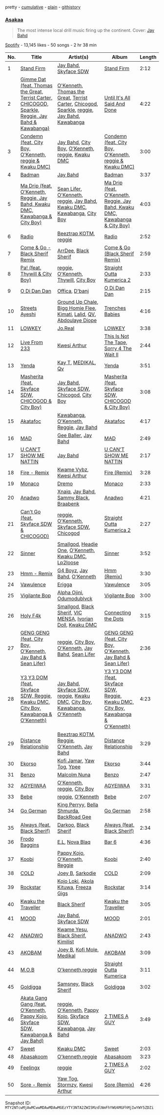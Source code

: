 pretty - [cumulative](/playlists/cumulative/37i9dQZF1DX7ygLlsNqPvp.md) - [plain](/playlists/plain/37i9dQZF1DX7ygLlsNqPvp) - [githistory](https://github.githistory.xyz/mackorone/spotify-playlist-archive/blob/main/playlists/plain/37i9dQZF1DX7ygLlsNqPvp)

### [Asakaa](https://open.spotify.com/playlist/37i9dQZF1DX7ygLlsNqPvp)

> The most intense local drill music firing up the continent\. Cover:  <a href="https://open.spotify.com/artist/0Q7yvULFrthrEzwtn5hRcw?si=cFf4hOdLTNOO6F6DJPigNw" > Jay Bahd </a>

[Spotify](https://open.spotify.com/user/spotify) - 13,145 likes - 50 songs - 2 hr 38 min

| No. | Title | Artist(s) | Album | Length |
|---|---|---|---|---|
| 1 | [Stand Firm](https://open.spotify.com/track/0YcxvwO8PUGQgxUER2C2bM) | [Jay Bahd](https://open.spotify.com/artist/0Q7yvULFrthrEzwtn5hRcw), [Skyface SDW](https://open.spotify.com/artist/4R4KEZSjfEuuLyyqTiTVtG) | [Stand Firm](https://open.spotify.com/album/3sr8Z6gGLvnzOKXnejZs3r) | 2:12 |
| 2 | [Gimme Dat \(feat\. Thomas the Great, Terrist Carter, CHICOGOD, Sparkle, Reggie, Jay Bahd & Kawabanga\)](https://open.spotify.com/track/7eA8Jp3AHKqqs8x7fw3kR8) | [O'Kenneth](https://open.spotify.com/artist/3EyOT8FSuINDoWYHfm8TIM), [Thomas the Great](https://open.spotify.com/artist/4DaWXLEMSsQWHrkshW0IDc), [Terrist Carter](https://open.spotify.com/artist/0kSLW8DI5S6rqiJJD5f1zF), [Chicogod](https://open.spotify.com/artist/1uNsXjSgAHP9q7oWBKJa1E), [Sparkle](https://open.spotify.com/artist/3MglAh7qh77HM2G908FcyD), [reggie](https://open.spotify.com/artist/08gM7TMuG3DTBmWUuH0w8T), [Jay Bahd](https://open.spotify.com/artist/0Q7yvULFrthrEzwtn5hRcw), [Kawabanga](https://open.spotify.com/artist/5VcDYvRgsmMRpklUZarFEh) | [Until It's All Said And Done](https://open.spotify.com/album/4N8CdAMul1te2hbfTpYIKy) | 4:22 |
| 3 | [Condemn \(feat\. City Boy, O'Kenneth, reggie & Kwaku DMC\)](https://open.spotify.com/track/5aFLIpPbYSIQWCxyDvBjqP) | [Jay Bahd](https://open.spotify.com/artist/0Q7yvULFrthrEzwtn5hRcw), [City Boy](https://open.spotify.com/artist/2ppps0iwSdww4cfepGnscr), [O'Kenneth](https://open.spotify.com/artist/3EyOT8FSuINDoWYHfm8TIM), [reggie](https://open.spotify.com/artist/08gM7TMuG3DTBmWUuH0w8T), [Kwaku DMC](https://open.spotify.com/artist/4gP93834jVbocef9R42gQz) | [Condemn \(feat\. City Boy, O'Kenneth, reggie & Kwaku DMC\)](https://open.spotify.com/album/6Xxe0hBs5HEpSpSMvkR91d) | 3:00 |
| 4 | [Badman](https://open.spotify.com/track/5C2dzL3VyfP0dFnvKWplYn) | [Jay Bahd](https://open.spotify.com/artist/0Q7yvULFrthrEzwtn5hRcw) | [Badman](https://open.spotify.com/album/29RXmKEbM33hbEJTaTCLXC) | 3:37 |
| 5 | [Ma Drip \(feat\. O'Kenneth, Reggie, Jay Bahd, Kwaku DMC, Kawabanga & City Boy\)](https://open.spotify.com/track/0mFAYhuqu8FsTTU3YfSk2W) | [Sean Lifer](https://open.spotify.com/artist/6rREDWo14PH0s8L1GEeZZ9), [O'Kenneth](https://open.spotify.com/artist/3EyOT8FSuINDoWYHfm8TIM), [reggie](https://open.spotify.com/artist/08gM7TMuG3DTBmWUuH0w8T), [Jay Bahd](https://open.spotify.com/artist/0Q7yvULFrthrEzwtn5hRcw), [Kwaku DMC](https://open.spotify.com/artist/4gP93834jVbocef9R42gQz), [Kawabanga](https://open.spotify.com/artist/5VcDYvRgsmMRpklUZarFEh), [City Boy](https://open.spotify.com/artist/2HcgT0i7QxoFDfMOyK7XwX) | [Ma Drip \(feat\. O'Kenneth, Reggie, Jay Bahd, Kwaku DMC, Kawabanga & City Boy\)](https://open.spotify.com/album/4KbGovfFwbqBpKHO38bwDd) | 4:03 |
| 6 | [Radio](https://open.spotify.com/track/3xtjad8irnJi2NXGUHknrp) | [Beeztrap KOTM](https://open.spotify.com/artist/39IXXExWT64CmkWwkO2ANn), [reggie](https://open.spotify.com/artist/08gM7TMuG3DTBmWUuH0w8T) | [Radio](https://open.spotify.com/album/3e9ZA55qDYcenxT4REJ14g) | 2:52 |
| 7 | [Come & Go \- Black Sherif Remix](https://open.spotify.com/track/6LVGUOLhw6b9gayQvQvaqh) | [ArrDee](https://open.spotify.com/artist/7m0BsF0t3K9WQFgKoPejfk), [Black Sherif](https://open.spotify.com/artist/2LiqbH7OhqP0yuaG8VL1wJ) | [Come & Go \(Black Sherif Remix\)](https://open.spotify.com/album/5fA5w0SjzUnAEaorPRLsht) | 2:59 |
| 8 | [Pa! \(feat\. Thywill & City Boy\)](https://open.spotify.com/track/3ikS8sT02F9Tiyi8S1AwmI) | [reggie](https://open.spotify.com/artist/08gM7TMuG3DTBmWUuH0w8T), [O'Kenneth](https://open.spotify.com/artist/3EyOT8FSuINDoWYHfm8TIM), [Thywill](https://open.spotify.com/artist/3HlsFrguj4THOUWbqGLbnV), [City Boy](https://open.spotify.com/artist/2ppps0iwSdww4cfepGnscr) | [Straight Outta Kumerica 2](https://open.spotify.com/album/6C628yJ57EmOF3m06i0dQv) | 2:33 |
| 9 | [O Di Dan Dan](https://open.spotify.com/track/4Acj2QINn1T6kewzEmQKZu) | [Offica](https://open.spotify.com/artist/3z9G13I73VCCZgf2j7i8q2), [D'banj](https://open.spotify.com/artist/5RCdjio4ASMQ8CFaSuAl6C) | [O Di Dan Dan](https://open.spotify.com/album/3g0AJa6WAwfArIjzyGR6yh) | 2:15 |
| 10 | [Streets Ayeshi](https://open.spotify.com/track/0wPU1eNyf9rT9oPnOUdVad) | [Ground Up Chale](https://open.spotify.com/artist/3MqB8M7OlepCeWjgl5Elyh), [Bigg Homie Flee](https://open.spotify.com/artist/24OjXcA2zXunU4i5RgzZQa), [Kimati](https://open.spotify.com/artist/0C7w64wIrv459eGHwq6hPn), [Lalid](https://open.spotify.com/artist/6gWvtdIeRmIE7175RmDJ81), [QV](https://open.spotify.com/artist/50CBRvn7AKdKTErB76P7dv), [Abdoulaye Diope](https://open.spotify.com/artist/5B7uXAP6dAICj1MahqaPSy) | [Trenches Babies](https://open.spotify.com/album/3IP9LuMkbM7Ka57uxuyiWd) | 4:16 |
| 11 | [LOWKEY](https://open.spotify.com/track/47Xn4zouOd54MPkJW0b0WL) | [Jo.Real](https://open.spotify.com/artist/6AukcisQx35JShJCQvxCW2) | [LOWKEY](https://open.spotify.com/album/47HqwTpphpRCUrhgvT2H7r) | 3:38 |
| 12 | [Live From 233](https://open.spotify.com/track/1mxaeq1bLsbLAYfxd8hDAf) | [Kwesi Arthur](https://open.spotify.com/artist/52iM1kP5BpnLypZ0VtrpyY) | [This Is Not The Tape, Sorry 4 The Wait II](https://open.spotify.com/album/6tE4MR5d8K84Lz1CewM4P8) | 2:44 |
| 13 | [Yenda](https://open.spotify.com/track/1abFIyT0fh4LV15Wsa9mFo) | [Kay T](https://open.spotify.com/artist/65KHsymx2SxbuY1uaFZ2Rr), [MEDIKAL](https://open.spotify.com/artist/1HCBjtUbCVE4NasMBXZwuE), [Qv](https://open.spotify.com/artist/4RCEQmuBR1ZdMNJjZrNMl8) | [Yenda](https://open.spotify.com/album/1baZLRUcO2HmEXWrxoG5Mp) | 3:51 |
| 14 | [Masherita \(feat\. Skyface SDW, CHICOGOD & City Boy\)](https://open.spotify.com/track/1SR6dJwu1Feh0RlAqS0HvK) | [Jay Bahd](https://open.spotify.com/artist/0Q7yvULFrthrEzwtn5hRcw), [Skyface SDW](https://open.spotify.com/artist/4R4KEZSjfEuuLyyqTiTVtG), [Chicogod](https://open.spotify.com/artist/1uNsXjSgAHP9q7oWBKJa1E), [City Boy](https://open.spotify.com/artist/2ppps0iwSdww4cfepGnscr) | [Masherita \(feat\. Skyface SDW, CHICOGOD & City Boy\)](https://open.spotify.com/album/2cng5y9rfb7QCbcjakftV5) | 3:08 |
| 15 | [Akatafoc](https://open.spotify.com/track/7jx82wdGMpdikLtSajhMb3) | [Kawabanga](https://open.spotify.com/artist/5VcDYvRgsmMRpklUZarFEh), [O'Kenneth](https://open.spotify.com/artist/3EyOT8FSuINDoWYHfm8TIM), [Reggie](https://open.spotify.com/artist/0VuX86IpWGJBEv1PUCRgNP), [Jay Bahd](https://open.spotify.com/artist/0Q7yvULFrthrEzwtn5hRcw) | [Akatafoc](https://open.spotify.com/album/41IfG6m1JTCyYcuMswd6Gi) | 4:17 |
| 16 | [MAD](https://open.spotify.com/track/3JnvLFQi2mHwBsRtYoyzi4) | [Gee Baller](https://open.spotify.com/artist/670MGZkS4Rzkpl2IR9EQSx), [Jay Bahd](https://open.spotify.com/artist/0Q7yvULFrthrEzwtn5hRcw) | [MAD](https://open.spotify.com/album/6thOJKtrSEnzZikUd7GSDW) | 2:49 |
| 17 | [U CAN'T SHOW ME NATTIN](https://open.spotify.com/track/0UK1y4xvWdW72NZikJTNtZ) | [Jay Bahd](https://open.spotify.com/artist/0Q7yvULFrthrEzwtn5hRcw) | [U CAN'T SHOW ME NATTIN](https://open.spotify.com/album/52ozyyffNnSxshBttmll8o) | 2:17 |
| 18 | [Fire \- Remix](https://open.spotify.com/track/27413RLXJwf8qnCuJynC66) | [Kwame Vybz](https://open.spotify.com/artist/16MxvE6X1uGG7ddY3XLgdY), [Kwesi Arthur](https://open.spotify.com/artist/52iM1kP5BpnLypZ0VtrpyY) | [Fire \(Remix\)](https://open.spotify.com/album/3rex4m0MhEg1FzcUPcyT0K) | 3:28 |
| 19 | [Monaco](https://open.spotify.com/track/4hjINFiJeF8lBFiWphn3Kf) | [Dremo](https://open.spotify.com/artist/47fErV0VDIx6PmuhtWGTYu) | [Monaco](https://open.spotify.com/album/7unx4vrnytVLwxZ3G1DXK4) | 2:33 |
| 20 | [Anadwo](https://open.spotify.com/track/5yqluqBQfM3QyBYy42kXT4) | [Xnaiq](https://open.spotify.com/artist/4lCUv4U30YkkIAmVPfcTXR), [Jay Bahd](https://open.spotify.com/artist/0Q7yvULFrthrEzwtn5hRcw), [Sammy Black](https://open.spotify.com/artist/0ul8oqTNdGYbWRpbxBXgjs), [Braabenk](https://open.spotify.com/artist/0TUUFSxsiNUDliSybMOI7I) | [Anadwo](https://open.spotify.com/album/1Y2DCQ9x2wVGYwjy7MkwGp) | 4:21 |
| 21 | [Can't Go \(feat\. Skyface SDW & CHICOGOD\)](https://open.spotify.com/track/4UZQIZUWVx9ZS5KyUzI1EP) | [reggie](https://open.spotify.com/artist/08gM7TMuG3DTBmWUuH0w8T), [O'Kenneth](https://open.spotify.com/artist/3EyOT8FSuINDoWYHfm8TIM), [Skyface SDW](https://open.spotify.com/artist/4R4KEZSjfEuuLyyqTiTVtG), [Chicogod](https://open.spotify.com/artist/1uNsXjSgAHP9q7oWBKJa1E) | [Straight Outta Kumerica 2](https://open.spotify.com/album/6C628yJ57EmOF3m06i0dQv) | 2:27 |
| 22 | [Sinner](https://open.spotify.com/track/6miftk872yxPKve9CdKaQO) | [Smallgod](https://open.spotify.com/artist/4qgwPhVCW359a62QYueaVP), [Headie One](https://open.spotify.com/artist/6UCQYrcJ6wab6gnQ89OJFh), [O'Kenneth](https://open.spotify.com/artist/3EyOT8FSuINDoWYHfm8TIM), [Kwaku DMC](https://open.spotify.com/artist/4gP93834jVbocef9R42gQz), [Lp2loose](https://open.spotify.com/artist/6PvcxssrQ0QaJVaBWHD07l) | [Sinner](https://open.spotify.com/album/1sODnxd2EWcvRsMkfeBL3z) | 3:52 |
| 23 | [Hmm \- Remix](https://open.spotify.com/track/62slPHVX1XEFfdoxaUtosU) | [G4 Boyz](https://open.spotify.com/artist/4ZtqSJYEh407LR6NM5hNcS), [Jay Bahd](https://open.spotify.com/artist/0Q7yvULFrthrEzwtn5hRcw), [O'Kenneth](https://open.spotify.com/artist/1ti1eoBDoZtKJVZSkCUY8h) | [Hmm \(Remix\)](https://open.spotify.com/album/7w1vWwOOr64HhVRTGIscTb) | 3:30 |
| 24 | [Vawulence](https://open.spotify.com/track/7oNKjJYsdUUmshMyxjKHTl) | [Erigga](https://open.spotify.com/artist/39tfnGyyHWw6NeYS77RldF) | [Vawulence](https://open.spotify.com/album/119mHn5zmu5HNlZhQKcuVB) | 3:05 |
| 25 | [Vigilante Bop](https://open.spotify.com/track/4ZY2w3IQ4dMwXDg0C0SdlB) | [Alpha Ojini](https://open.spotify.com/artist/6qawnc72hY3uiAVLDZa6Rc), [Odumodublvck](https://open.spotify.com/artist/3LOm0AZjpwVQebvkyanjDy) | [Vigilante Bop](https://open.spotify.com/album/2W90ihxyThRpceuy94iejV) | 3:00 |
| 26 | [Holy F4k](https://open.spotify.com/track/7eWoPZVIC0RzgFghNDrLbQ) | [Smallgod](https://open.spotify.com/artist/4qgwPhVCW359a62QYueaVP), [Black Sherif](https://open.spotify.com/artist/2LiqbH7OhqP0yuaG8VL1wJ), [VIC MENSA](https://open.spotify.com/artist/27w1NoOLMX7tJMYqcetPyG), [Ivorian Doll](https://open.spotify.com/artist/5zWJtrglcTFohMajO2qrgd), [Kwaku DMC](https://open.spotify.com/artist/4gP93834jVbocef9R42gQz) | [Connecting the Dots](https://open.spotify.com/album/1q6SQV8J22Is1SsgKAh4eJ) | 3:15 |
| 27 | [GENG GENG \(feat\. City Boy, O'Kenneth, Jay Bahd & Sean Lifer\)](https://open.spotify.com/track/1O8u2QYMb4fDdQFQYKFeaI) | [reggie](https://open.spotify.com/artist/08gM7TMuG3DTBmWUuH0w8T), [City Boy](https://open.spotify.com/artist/2ppps0iwSdww4cfepGnscr), [O'Kenneth](https://open.spotify.com/artist/3EyOT8FSuINDoWYHfm8TIM), [Jay Bahd](https://open.spotify.com/artist/0Q7yvULFrthrEzwtn5hRcw), [Sean Lifer](https://open.spotify.com/artist/6rREDWo14PH0s8L1GEeZZ9) | [GENG GENG \(feat\. City Boy, O'Kenneth, Jay Bahd & Sean Lifer\)](https://open.spotify.com/album/0Km1oJSuuHnhZMpbpTPdO9) | 2:36 |
| 28 | [Y3 Y3 DOM \(feat\. Skyface SDW, Reggie, Kwaku DMC, City Boy, Kawabanga & O'Kenneth\)](https://open.spotify.com/track/07bE9klPJH5xfXyj5hNlq8) | [Jay Bahd](https://open.spotify.com/artist/0Q7yvULFrthrEzwtn5hRcw), [Skyface SDW](https://open.spotify.com/artist/4R4KEZSjfEuuLyyqTiTVtG), [reggie](https://open.spotify.com/artist/08gM7TMuG3DTBmWUuH0w8T), [Kwaku DMC](https://open.spotify.com/artist/4gP93834jVbocef9R42gQz), [City Boy](https://open.spotify.com/artist/2ppps0iwSdww4cfepGnscr), [Kawabanga](https://open.spotify.com/artist/5VcDYvRgsmMRpklUZarFEh), [O'Kenneth](https://open.spotify.com/artist/3EyOT8FSuINDoWYHfm8TIM) | [Y3 Y3 DOM \(feat\. Skyface SDW, Reggie, Kwaku DMC, City Boy, Kawabanga & O'Kenneth\)](https://open.spotify.com/album/3onPRPaXRaC4d7y2sqXgX4) | 4:23 |
| 29 | [Distance Relationship](https://open.spotify.com/track/3Z3SiQSFuLfK1HmJ2N8eqS) | [Beeztrap KOTM](https://open.spotify.com/artist/39IXXExWT64CmkWwkO2ANn), [Reggie](https://open.spotify.com/artist/65ZsNUD4VR9tanQXJeMxt1), [O'Kenneth](https://open.spotify.com/artist/3EyOT8FSuINDoWYHfm8TIM), [Jay Bahd](https://open.spotify.com/artist/0Q7yvULFrthrEzwtn5hRcw) | [Distance Relationship](https://open.spotify.com/album/3HVhY4icGBNGqWxhSJbBro) | 3:29 |
| 30 | [Ekorso](https://open.spotify.com/track/04qEuAt4TR3p2KQlJecNsu) | [Kofi Jamar](https://open.spotify.com/artist/79KG6wqJDA2rLXbAwmtNgK), [Yaw Tog](https://open.spotify.com/artist/2Dqt6WjEca8WcZuGiUcYDd), [Ypee](https://open.spotify.com/artist/73vIVPEHNYnSjvxwN5AX6P) | [Ekorso](https://open.spotify.com/album/52WRXL8Z5JeODCqBU39Ork) | 3:44 |
| 31 | [Benzo](https://open.spotify.com/track/3hPcNThRzQXeAKEAENbigw) | [Malcolm Nuna](https://open.spotify.com/artist/5MMirduKxjz3OQSLiQfBcT) | [Benzo](https://open.spotify.com/album/0Aci22BAMAs616RwXIVSk1) | 2:47 |
| 32 | [AGYEIWAA](https://open.spotify.com/track/6jiUTqGMy6CeiQtCxIjKKa) | [O'Kenneth](https://open.spotify.com/artist/3EyOT8FSuINDoWYHfm8TIM), [reggie](https://open.spotify.com/artist/08gM7TMuG3DTBmWUuH0w8T), [City Boy](https://open.spotify.com/artist/2ppps0iwSdww4cfepGnscr) | [AGYEIWAA](https://open.spotify.com/album/4dhGN9UWrhHHR0DhhxfZKo) | 3:31 |
| 33 | [Bebe](https://open.spotify.com/track/04qKXcYDIIWVLdCTZCdUQm) | [reggie](https://open.spotify.com/artist/08gM7TMuG3DTBmWUuH0w8T), [O'Kenneth](https://open.spotify.com/artist/3EyOT8FSuINDoWYHfm8TIM) | [Bebe](https://open.spotify.com/album/1rFjsoBsPodLHBYQG8S8H6) | 2:07 |
| 34 | [Go German](https://open.spotify.com/track/1YpGByjEamqwgni31e3Ylu) | [King Perryy](https://open.spotify.com/artist/2Srxd4jkUb5hcZEJO1SPnW), [Bella Shmurda](https://open.spotify.com/artist/7kK5badbqOjd8WlT2XWMeM), [BackRoad Gee](https://open.spotify.com/artist/51op6E2hjkeutwFhgw32mL) | [Go German](https://open.spotify.com/album/566SSg2JNZLMGCVu8euxNN) | 2:58 |
| 35 | [Always \(feat\. Black Sherif\)](https://open.spotify.com/track/2koM4vqlpUzeRbNkjsDBwF) | [Darkoo](https://open.spotify.com/artist/4QSTyDpxsKmv3UfavVUImR), [Black Sherif](https://open.spotify.com/artist/2LiqbH7OhqP0yuaG8VL1wJ) | [Always \(feat\. Black Sherif\)](https://open.spotify.com/album/0ZYjSOqqH5cw3rxkIjIeKH) | 2:34 |
| 36 | [Frodo Baggins](https://open.spotify.com/track/1tANLsAscqWcdbEg7GzgSo) | [E.L](https://open.spotify.com/artist/3mUnqlNBdoohi6s287lxel), [Nova Blaq](https://open.spotify.com/artist/29gIzlEu6SIVC6ibRZagNb) | [Bar 6](https://open.spotify.com/album/7tXVr3QOLpz8xUiXLbbpgs) | 4:36 |
| 37 | [Koobi](https://open.spotify.com/track/197R5eZFfywBrXGQ6tBofH) | [Pappy Kojo](https://open.spotify.com/artist/05wqlCGQReohsxStVBR052), [O'Kenneth](https://open.spotify.com/artist/3EyOT8FSuINDoWYHfm8TIM), [Reggie](https://open.spotify.com/artist/65ZsNUD4VR9tanQXJeMxt1) | [Koobi](https://open.spotify.com/album/67NQONOlbvJVe4qlCf2llO) | 2:40 |
| 38 | [COLD](https://open.spotify.com/track/3GWjL519XWevcfq8cd2dHR) | [Joey B](https://open.spotify.com/artist/7ACLUXo71FsLZaKMOPDnEJ), [Sarkodie](https://open.spotify.com/artist/01DTVE3KmoPogPZaOvMqO8) | [COLD](https://open.spotify.com/album/17D5HFmFoB15edwDAS7nt0) | 2:09 |
| 39 | [Rockstar](https://open.spotify.com/track/4nnqdKMZmJm6M5UhCjh0Fo) | [Kojo Loki](https://open.spotify.com/artist/0FK086itIMJLIcYnZGf1Bw), [Akola Kituwa](https://open.spotify.com/artist/1kcpQRC6ZsprIfhrtaom5l), [Freeza Gigs](https://open.spotify.com/artist/1fkPHUbvQGPgsHgPHfeKOo) | [Rockstar](https://open.spotify.com/album/1tCD72gxYMjtPcWeuBOBL2) | 3:14 |
| 40 | [Kwaku the Traveller](https://open.spotify.com/track/7pXNFEzqeZB8rIbcFtYTop) | [Black Sherif](https://open.spotify.com/artist/2LiqbH7OhqP0yuaG8VL1wJ) | [Kwaku the Traveller](https://open.spotify.com/album/4ftrG1ro4ObsbNDKkYaZBR) | 3:05 |
| 41 | [MOOD](https://open.spotify.com/track/0ei8sI3SpiPoMlhcAXDrnF) | [Jay Bahd](https://open.spotify.com/artist/0Q7yvULFrthrEzwtn5hRcw), [Skyface SDW](https://open.spotify.com/artist/4R4KEZSjfEuuLyyqTiTVtG) | [MOOD](https://open.spotify.com/album/1bS9Kowm41KATu43nV62u4) | 2:01 |
| 42 | [ANADWO](https://open.spotify.com/track/5w7jfLrHkTNPT0X8WqvD39) | [Kwame Yesu](https://open.spotify.com/artist/2Wj6QDzfwiv0Px83nDFTRf), [Black Sherif](https://open.spotify.com/artist/7vUqrkIW1S62gRXf3lGhdc), [Kimilist](https://open.spotify.com/artist/2o0JWJBhIb9uopM3YEecpP) | [ANADWO](https://open.spotify.com/album/7MzcMtFt7MIxdGNdEKA2Bw) | 2:43 |
| 43 | [AKOBAM](https://open.spotify.com/track/0swMLKHRsRTnt9Nd5WwxFa) | [Joey B](https://open.spotify.com/artist/7ACLUXo71FsLZaKMOPDnEJ), [Kofi Mole](https://open.spotify.com/artist/0xhGPeT5o5Jt2xdywtD5by), [Medikal](https://open.spotify.com/artist/0pPz4oYqGp2Co2Sx7ORiYL) | [AKOBAM](https://open.spotify.com/album/28jWq9AwZF1UpwWfnDjpR4) | 3:09 |
| 44 | [M.O.B](https://open.spotify.com/track/5ZjMbsuc7hzTyMlauaJUbt) | [O'kenneth,reggie](https://open.spotify.com/artist/132awLu7WliKxvElyC2Qgu) | [Straight Outta Kumerica](https://open.spotify.com/album/54JOkOQwRCI799ZdqP3EyA) | 3:11 |
| 45 | [Goldigga](https://open.spotify.com/track/3pPxul1nGW600lvqFdBcLg) | [Samsney](https://open.spotify.com/artist/1RaVe8wzZ1DnL6fcAf1x2g), [Black Sherif](https://open.spotify.com/artist/1GjyutvlWkLC5woI2mDrgE) | [Goldigga](https://open.spotify.com/album/4MUkSTaa9xxyeXdAB6geiO) | 3:02 |
| 46 | [Akata Gang Gang \(feat\. O'Kenneth, Pappy Kojo, Skyface SDW, Kawabanga & Jay Bahd\)](https://open.spotify.com/track/6QJ5y6ootRIS3rUkGCERTB) | [reggie](https://open.spotify.com/artist/08gM7TMuG3DTBmWUuH0w8T), [O'Kenneth](https://open.spotify.com/artist/3EyOT8FSuINDoWYHfm8TIM), [Pappy Kojo](https://open.spotify.com/artist/05wqlCGQReohsxStVBR052), [Skyface SDW](https://open.spotify.com/artist/4R4KEZSjfEuuLyyqTiTVtG), [Kawabanga](https://open.spotify.com/artist/5VcDYvRgsmMRpklUZarFEh), [Jay Bahd](https://open.spotify.com/artist/0Q7yvULFrthrEzwtn5hRcw) | [2 TIMES A GUY](https://open.spotify.com/album/5rpbWF8MqB3At9rdJN9ZUs) | 3:49 |
| 47 | [Sweet](https://open.spotify.com/track/15ePvDHYnntIuwzXIbZ2tz) | [Kwaku DMC](https://open.spotify.com/artist/4gP93834jVbocef9R42gQz) | [Sweet](https://open.spotify.com/album/4fmeXWHITW7ezwMEqPbNjr) | 2:03 |
| 48 | [Abasakoom](https://open.spotify.com/track/2puqWsQHO7Ld5gutZNajtA) | [O'kenneth,reggie](https://open.spotify.com/artist/132awLu7WliKxvElyC2Qgu) | [Abasakoom](https://open.spotify.com/album/6recifnSNcbsFOKrc6d2ck) | 3:23 |
| 49 | [Feelingx](https://open.spotify.com/track/5xYLT71o8zWLyyiwIraq9v) | [reggie](https://open.spotify.com/artist/08gM7TMuG3DTBmWUuH0w8T) | [2 TIMES A GUY](https://open.spotify.com/album/5rpbWF8MqB3At9rdJN9ZUs) | 2:02 |
| 50 | [Sore \- Remix](https://open.spotify.com/track/3qqpV4EqQ3TPSYPHOom3I6) | [Yaw Tog](https://open.spotify.com/artist/2Dqt6WjEca8WcZuGiUcYDd), [Stormzy](https://open.spotify.com/artist/2SrSdSvpminqmStGELCSNd), [Kwesi Arthur](https://open.spotify.com/artist/52iM1kP5BpnLypZ0VtrpyY) | [Sore \(Remix\)](https://open.spotify.com/album/3duGoq617U2FfeRi7U1Nkc) | 4:26 |

Snapshot ID: `MTY2NTcwMjAwMCwwMDAwMDAwMGEzYTY3NTA2ZWI5MzdlNmFhYWU4MGFhMjIwYWY5ZDZi`
